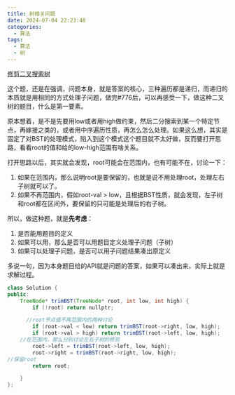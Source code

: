 ```yaml
---
title: 树相关问题
date: 2024-07-04 22:23:48
categories:
  - 算法
tags:
  - 算法
  - 树
---
```


[修剪二叉搜索树](../题目/修剪二叉搜索树)[](./题目/修剪二叉搜索树.md)

这个题，还是在强调，问题本身，就是答案的核心，三种遍历都是递归，而递归的本质就是用相同的方式处理子问题，做完#776后，可以再感受一下，做这种二叉树的题目，什么是第一要素。

原本想着，是不是先要用low或者用high做约束，然后二分搜索到某一个特定节点，再嫁接之类的，或者用中序遍历性质，再怎么怎么处理。如果这么想，其实是固定了对BST的处理模式，陷入到这个模式这个题目就不太好做，反而要打开思路，看看root的值和给的low-high范围有啥关系。

打开思路以后，其实就会发现，root可能会在范围内，也有可能不在，讨论一下：

1. 如果在范围内，那么说明root是要保留的，也就是说不用处理root，处理左右子树就可以了。
2. 如果不再范围内，假如root-val > low，且根据BST性质，就会发现，左子树和root都在区间外，要保留的只可能是处理后的右子树。

所以，做这种题，就是**先考虑**：

1. 是否能用题目的定义
2. 如果可以用，那么是否可以用题目定义处理子问题（子树）
3. 如果可以处理子问题，是否可以用子问题结果凑出原定义

多说一句，因为本身题目给的API就是问题的答案，如果可以凑出来，实际上就是求解过程。

```java
class Solution {
public:
    TreeNode* trimBST(TreeNode* root, int low, int high) {
        if (!root) return nullptr;

      //root节点值不再范围内的两种讨论
        if (root->val < low) return trimBST(root->right, low, high);
        if (root->val > high) return trimBST(root->left, low, high);
    //在范围内，那么分别讨论左右子树的修剪
        root->left = trimBST(root->left, low, high);
        root->right = trimBST(root->right, low, high);
//保留root
        return root;

    }
};
```
